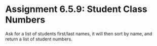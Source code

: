 # Assignment 6.5.9: Student Class Numbers

Ask for a list of students first/last names, it will then sort by name, and return a list of student numbers.